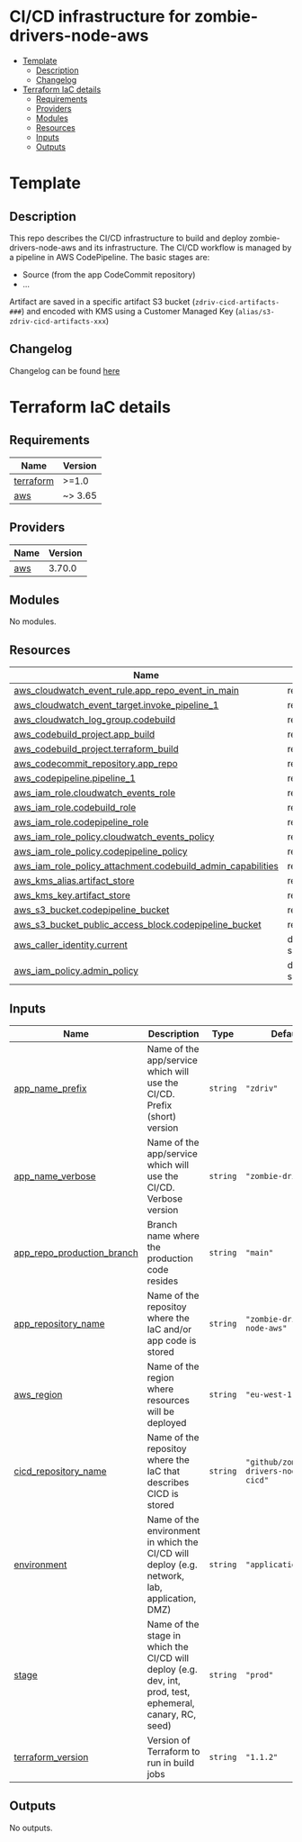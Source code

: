 # CI/CD infrastructure for zombie-drivers-node-aws  <!-- omit in toc --> 
- [Template](#template)
  - [Description](#description)
  - [Changelog](#changelog)
- [Terraform IaC details](#terraform-iac-details)
  - [Requirements](#requirements)
  - [Providers](#providers)
  - [Modules](#modules)
  - [Resources](#resources)
  - [Inputs](#inputs)
  - [Outputs](#outputs)

# Template
## Description
This repo describes the CI/CD infrastructure to build and deploy zombie-drivers-node-aws and its infrastructure.
The CI/CD workflow is managed by a pipeline in AWS CodePipeline.
The basic stages are:
- Source (from the app CodeCommit repository)
- ...

Artifact are saved in a specific artifact S3 bucket (`zdriv-cicd-artifacts-###`) and encoded with KMS using a Customer Managed Key (`alias/s3-zdriv-cicd-artifacts-xxx`)

## Changelog
Changelog can be found [here](./CHANGELOG.md)

# Terraform IaC details
<!-- BEGIN_TF_DOCS -->
## Requirements

| Name | Version |
|------|---------|
| <a name="requirement_terraform"></a> [terraform](#requirement\_terraform) | >=1.0 |
| <a name="requirement_aws"></a> [aws](#requirement\_aws) | ~> 3.65 |

## Providers

| Name | Version |
|------|---------|
| <a name="provider_aws"></a> [aws](#provider\_aws) | 3.70.0 |

## Modules

No modules.

## Resources

| Name | Type |
|------|------|
| [aws_cloudwatch_event_rule.app_repo_event_in_main](https://registry.terraform.io/providers/hashicorp/aws/latest/docs/resources/cloudwatch_event_rule) | resource |
| [aws_cloudwatch_event_target.invoke_pipeline_1](https://registry.terraform.io/providers/hashicorp/aws/latest/docs/resources/cloudwatch_event_target) | resource |
| [aws_cloudwatch_log_group.codebuild](https://registry.terraform.io/providers/hashicorp/aws/latest/docs/resources/cloudwatch_log_group) | resource |
| [aws_codebuild_project.app_build](https://registry.terraform.io/providers/hashicorp/aws/latest/docs/resources/codebuild_project) | resource |
| [aws_codebuild_project.terraform_build](https://registry.terraform.io/providers/hashicorp/aws/latest/docs/resources/codebuild_project) | resource |
| [aws_codecommit_repository.app_repo](https://registry.terraform.io/providers/hashicorp/aws/latest/docs/resources/codecommit_repository) | resource |
| [aws_codepipeline.pipeline_1](https://registry.terraform.io/providers/hashicorp/aws/latest/docs/resources/codepipeline) | resource |
| [aws_iam_role.cloudwatch_events_role](https://registry.terraform.io/providers/hashicorp/aws/latest/docs/resources/iam_role) | resource |
| [aws_iam_role.codebuild_role](https://registry.terraform.io/providers/hashicorp/aws/latest/docs/resources/iam_role) | resource |
| [aws_iam_role.codepipeline_role](https://registry.terraform.io/providers/hashicorp/aws/latest/docs/resources/iam_role) | resource |
| [aws_iam_role_policy.cloudwatch_events_policy](https://registry.terraform.io/providers/hashicorp/aws/latest/docs/resources/iam_role_policy) | resource |
| [aws_iam_role_policy.codepipeline_policy](https://registry.terraform.io/providers/hashicorp/aws/latest/docs/resources/iam_role_policy) | resource |
| [aws_iam_role_policy_attachment.codebuild_admin_capabilities](https://registry.terraform.io/providers/hashicorp/aws/latest/docs/resources/iam_role_policy_attachment) | resource |
| [aws_kms_alias.artifact_store](https://registry.terraform.io/providers/hashicorp/aws/latest/docs/resources/kms_alias) | resource |
| [aws_kms_key.artifact_store](https://registry.terraform.io/providers/hashicorp/aws/latest/docs/resources/kms_key) | resource |
| [aws_s3_bucket.codepipeline_bucket](https://registry.terraform.io/providers/hashicorp/aws/latest/docs/resources/s3_bucket) | resource |
| [aws_s3_bucket_public_access_block.codepipeline_bucket](https://registry.terraform.io/providers/hashicorp/aws/latest/docs/resources/s3_bucket_public_access_block) | resource |
| [aws_caller_identity.current](https://registry.terraform.io/providers/hashicorp/aws/latest/docs/data-sources/caller_identity) | data source |
| [aws_iam_policy.admin_policy](https://registry.terraform.io/providers/hashicorp/aws/latest/docs/data-sources/iam_policy) | data source |

## Inputs

| Name | Description | Type | Default | Required |
|------|-------------|------|---------|:--------:|
| <a name="input_app_name_prefix"></a> [app\_name\_prefix](#input\_app\_name\_prefix) | Name of the app/service which will use the CI/CD. Prefix (short) version | `string` | `"zdriv"` | no |
| <a name="input_app_name_verbose"></a> [app\_name\_verbose](#input\_app\_name\_verbose) | Name of the app/service which will use the CI/CD. Verbose version | `string` | `"zombie-drivers"` | no |
| <a name="input_app_repo_production_branch"></a> [app\_repo\_production\_branch](#input\_app\_repo\_production\_branch) | Branch name where the production code resides | `string` | `"main"` | no |
| <a name="input_app_repository_name"></a> [app\_repository\_name](#input\_app\_repository\_name) | Name of the repositoy where the IaC and/or app code is stored | `string` | `"zombie-drivers-node-aws"` | no |
| <a name="input_aws_region"></a> [aws\_region](#input\_aws\_region) | Name of the region where resources will be deployed | `string` | `"eu-west-1"` | no |
| <a name="input_cicd_repository_name"></a> [cicd\_repository\_name](#input\_cicd\_repository\_name) | Name of the repositoy where the IaC that describes CICD is stored | `string` | `"github/zombie-drivers-node-aws-cicd"` | no |
| <a name="input_environment"></a> [environment](#input\_environment) | Name of the environment in which the CI/CD will deploy (e.g. network, lab, application, DMZ) | `string` | `"application/cicd"` | no |
| <a name="input_stage"></a> [stage](#input\_stage) | Name of the stage in which the CI/CD will deploy (e.g. dev, int, prod, test, ephemeral, canary, RC, seed) | `string` | `"prod"` | no |
| <a name="input_terraform_version"></a> [terraform\_version](#input\_terraform\_version) | Version of Terraform to run in build jobs | `string` | `"1.1.2"` | no |

## Outputs

No outputs.
<!-- END_TF_DOCS -->
